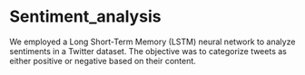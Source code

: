 # Sentiment_analysis
We employed a Long Short-Term Memory (LSTM) neural network to analyze sentiments in a Twitter dataset. The objective was to categorize tweets as either positive or negative based on their content.

